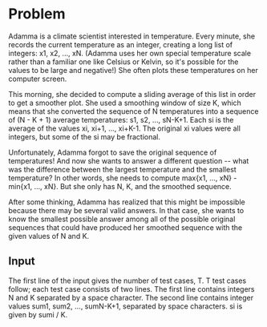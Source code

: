 # Problem

Adamma is a climate scientist interested in temperature. Every minute, she records the current temperature as an integer, creating a long list of integers: x1, x2, ..., xN. (Adamma uses her own special temperature scale rather than a familiar one like Celsius or Kelvin, so it's possible for the values to be large and negative!) She often plots these temperatures on her computer screen.

This morning, she decided to compute a sliding average of this list in order to get a smoother plot. She used a smoothing window of size K, which means that she converted the sequence of N temperatures into a sequence of (N - K + 1) average temperatures: s1, s2, ..., sN-K+1. Each si is the average of the values xi, xi+1, ..., xi+K-1. The original xi values were all integers, but some of the si may be fractional.

Unfortunately, Adamma forgot to save the original sequence of temperatures! And now she wants to answer a different question -- what was the difference between the largest temperature and the smallest temperature? In other words, she needs to compute max{x1, ..., xN} - min{x1, ..., xN}. But she only has N, K, and the smoothed sequence.

After some thinking, Adamma has realized that this might be impossible because there may be several valid answers. In that case, she wants to know the smallest possible answer among all of the possible original sequences that could have produced her smoothed sequence with the given values of N and K.

## Input

The first line of the input gives the number of test cases, T. T test cases follow; each test case consists of two lines. The first line contains integers N and K separated by a space character. The second line contains integer values sum1, sum2, ..., sumN-K+1, separated by space characters. si is given by sumi / K.
